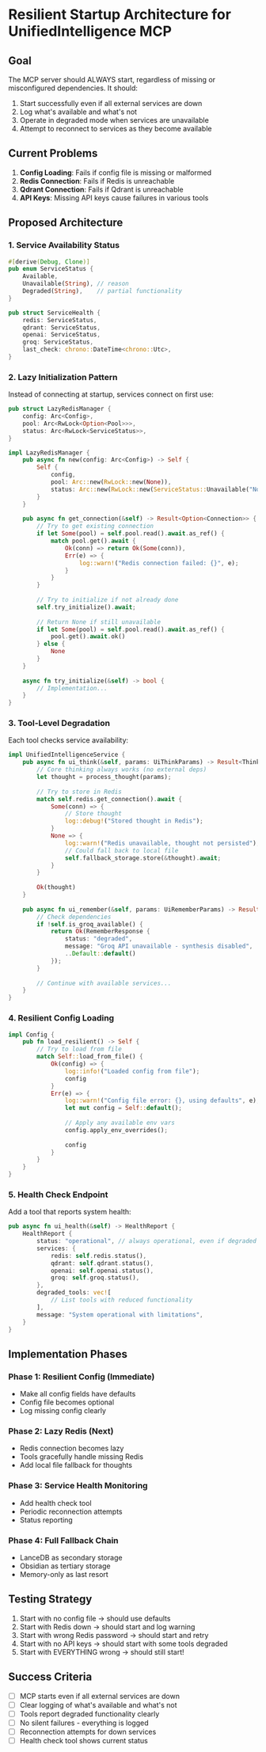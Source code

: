# Resilient Startup Architecture for UnifiedIntelligence MCP

## Goal
The MCP server should ALWAYS start, regardless of missing or misconfigured dependencies. It should:
1. Start successfully even if all external services are down
2. Log what's available and what's not
3. Operate in degraded mode when services are unavailable
4. Attempt to reconnect to services as they become available

## Current Problems
1. **Config Loading**: Fails if config file is missing or malformed
2. **Redis Connection**: Fails if Redis is unreachable
3. **Qdrant Connection**: Fails if Qdrant is unreachable
4. **API Keys**: Missing API keys cause failures in various tools

## Proposed Architecture

### 1. Service Availability Status
```rust
#[derive(Debug, Clone)]
pub enum ServiceStatus {
    Available,
    Unavailable(String), // reason
    Degraded(String),    // partial functionality
}

pub struct ServiceHealth {
    redis: ServiceStatus,
    qdrant: ServiceStatus,
    openai: ServiceStatus,
    groq: ServiceStatus,
    last_check: chrono::DateTime<chrono::Utc>,
}
```

### 2. Lazy Initialization Pattern
Instead of connecting at startup, services connect on first use:

```rust
pub struct LazyRedisManager {
    config: Arc<Config>,
    pool: Arc<RwLock<Option<Pool>>>,
    status: Arc<RwLock<ServiceStatus>>,
}

impl LazyRedisManager {
    pub async fn new(config: Arc<Config>) -> Self {
        Self {
            config,
            pool: Arc::new(RwLock::new(None)),
            status: Arc::new(RwLock::new(ServiceStatus::Unavailable("Not initialized".into()))),
        }
    }
    
    pub async fn get_connection(&self) -> Result<Option<Connection>> {
        // Try to get existing connection
        if let Some(pool) = self.pool.read().await.as_ref() {
            match pool.get().await {
                Ok(conn) => return Ok(Some(conn)),
                Err(e) => {
                    log::warn!("Redis connection failed: {}", e);
                }
            }
        }
        
        // Try to initialize if not already done
        self.try_initialize().await;
        
        // Return None if still unavailable
        if let Some(pool) = self.pool.read().await.as_ref() {
            pool.get().await.ok()
        } else {
            None
        }
    }
    
    async fn try_initialize(&self) -> bool {
        // Implementation...
    }
}
```

### 3. Tool-Level Degradation
Each tool checks service availability:

```rust
impl UnifiedIntelligenceService {
    pub async fn ui_think(&self, params: UiThinkParams) -> Result<ThinkResponse> {
        // Core thinking always works (no external deps)
        let thought = process_thought(params);
        
        // Try to store in Redis
        match self.redis.get_connection().await {
            Some(conn) => {
                // Store thought
                log::debug!("Stored thought in Redis");
            }
            None => {
                log::warn!("Redis unavailable, thought not persisted");
                // Could fall back to local file
                self.fallback_storage.store(&thought).await;
            }
        }
        
        Ok(thought)
    }
    
    pub async fn ui_remember(&self, params: UiRememberParams) -> Result<RememberResponse> {
        // Check dependencies
        if !self.is_groq_available() {
            return Ok(RememberResponse {
                status: "degraded",
                message: "Groq API unavailable - synthesis disabled",
                ..Default::default()
            });
        }
        
        // Continue with available services...
    }
}
```

### 4. Resilient Config Loading
```rust
impl Config {
    pub fn load_resilient() -> Self {
        // Try to load from file
        match Self::load_from_file() {
            Ok(config) => {
                log::info!("Loaded config from file");
                config
            }
            Err(e) => {
                log::warn!("Config file error: {}, using defaults", e);
                let mut config = Self::default();
                
                // Apply any available env vars
                config.apply_env_overrides();
                
                config
            }
        }
    }
}
```

### 5. Health Check Endpoint
Add a tool that reports system health:

```rust
pub async fn ui_health(&self) -> HealthReport {
    HealthReport {
        status: "operational", // always operational, even if degraded
        services: {
            redis: self.redis.status(),
            qdrant: self.qdrant.status(),
            openai: self.openai.status(),
            groq: self.groq.status(),
        },
        degraded_tools: vec![
            // List tools with reduced functionality
        ],
        message: "System operational with limitations",
    }
}
```

## Implementation Phases

### Phase 1: Resilient Config (Immediate)
- Make all config fields have defaults
- Config file becomes optional
- Log missing config clearly

### Phase 2: Lazy Redis (Next)
- Redis connection becomes lazy
- Tools gracefully handle missing Redis
- Add local file fallback for thoughts

### Phase 3: Service Health Monitoring
- Add health check tool
- Periodic reconnection attempts
- Status reporting

### Phase 4: Full Fallback Chain
- LanceDB as secondary storage
- Obsidian as tertiary storage
- Memory-only as last resort

## Testing Strategy
1. Start with no config file → should use defaults
2. Start with Redis down → should start and log warning
3. Start with wrong Redis password → should start and retry
4. Start with no API keys → should start with some tools degraded
5. Start with EVERYTHING wrong → should still start!

## Success Criteria
- [ ] MCP starts even if all external services are down
- [ ] Clear logging of what's available and what's not
- [ ] Tools report degraded functionality clearly
- [ ] No silent failures - everything is logged
- [ ] Reconnection attempts for down services
- [ ] Health check tool shows current status
